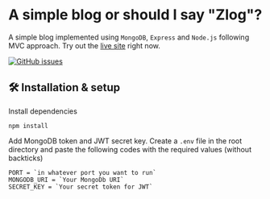 # A simple blog or should I say "Zlog"?

A simple blog implemented using `MongoDB`, `Express` and `Node.js` following MVC approach. Try out the <a href="https://nodeblogzlog.herokuapp.com/">live site</a> right now.

[![GitHub issues](https://img.shields.io/github/issues/farhan2077/node-blog-test)](https://github.com/farhan2077/node_blog_test/issues)

## 🛠 Installation & setup

Install dependencies

```
npm install
```

Add MongoDB token and JWT secret key. Create a `.env` file in the root directory and paste the following codes with the required values (without backticks)

```
PORT = `in whatever port you want to run`
MONGODB_URI = `Your MongoDb URI`
SECRET_KEY = `Your secret token for JWT`
```
